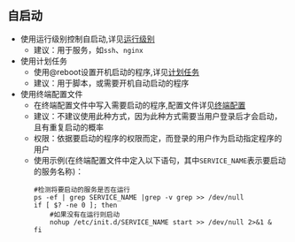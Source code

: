 ## 自启动
* 使用运行级别控制自启动,详见[运行级别](index.html?title=/md/知识/linux/运行级别)
    * 建议：用于服务，如`ssh`、`nginx`
* 使用计划任务
    * 使用@reboot设置开机启动的程序,详见[计划任务](index.html?title=/md/知识/linux/计划任务)
    * 建议：用于脚本，或需要开机自动启动的程序
* 使用终端配置文件
    * 在终端配置文件中写入需要启动的程序,配置文件详见[终端配置](index.html?title=/md/知识/linux/终端配置)
    * 建议：不建议使用此种方式，因为此种方式需要当用户登录后才会启动，且有重复启动的概率
    * 权限：依据要启动的程序的权限而定，而登录的用户作为启动指定程序的用户
    * 使用示例(在终端配置文件中定入以下语句，其中`SERVICE_NAME`表示要启动的服务名称)：
        ```shell
        #检测将要启动的服务是否在运行
        ps -ef | grep SERVICE_NAME |grep -v grep >> /dev/null
        if [ $? -ne 0 ]; then
            #如果没有在运行则启动
            nohup /etc/init.d/SERVICE_NAME start >> /dev/null 2>&1 &
        fi
        ```